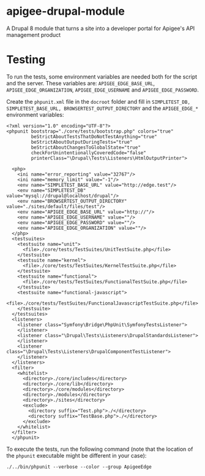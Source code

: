 # apigee-drupal-module

A Drupal 8 module that turns a site into a developer portal for Apigee's API management product

# Testing

To run the tests, some environment variables are needed both for the script and the server. These variables are: `APIGEE_EDGE_BASE_URL`, `APIGEE_EDGE_ORGANIZATION`, `APIGEE_EDGE_USERNAME` and `APIGEE_EDGE_PASSWORD`.

Create the `phpunit.xml` file in the `docroot` folder and fill in `SIMPLETEST_DB, SIMPLETEST_BASE_URL, BROWSERTEST_OUTPUT_DIRECTORY` and the `APIGEE_EDGE_*` environment variables:

```
<?xml version="1.0" encoding="UTF-8"?>
<phpunit bootstrap="./core/tests/bootstrap.php" colors="true"
         beStrictAboutTestsThatDoNotTestAnything="true"
         beStrictAboutOutputDuringTests="true"
         beStrictAboutChangesToGlobalState="true"
         checkForUnintentionallyCoveredCode="false"
         printerClass="\Drupal\Tests\Listeners\HtmlOutputPrinter">

  <php>
    <ini name="error_reporting" value="32767"/>
    <ini name="memory_limit" value="-1"/>
    <env name="SIMPLETEST_BASE_URL" value="http://edge.test"/>
    <env name="SIMPLETEST_DB" value="mysql://drupal@localhost/drupal"/>
    <env name="BROWSERTEST_OUTPUT_DIRECTORY" value="./sites/default/files/test"/>
    <env name="APIGEE_EDGE_BASE_URL" value="http://"/>
    <env name="APIGEE_EDGE_USERNAME" value=""/>
    <env name="APIGEE_EDGE_PASSWORD" value=""/>
    <env name="APIGEE_EDGE_ORGANIZATION" value=""/>
  </php>
  <testsuites>
    <testsuite name="unit">
      <file>./core/tests/TestSuites/UnitTestSuite.php</file>
    </testsuite>
    <testsuite name="kernel">
      <file>./core/tests/TestSuites/KernelTestSuite.php</file>
    </testsuite>
    <testsuite name="functional">
      <file>./core/tests/TestSuites/FunctionalTestSuite.php</file>
    </testsuite>
    <testsuite name="functional-javascript">
      <file>./core/tests/TestSuites/FunctionalJavascriptTestSuite.php</file>
    </testsuite>
  </testsuites>
  <listeners>
    <listener class="Symfony\Bridge\PhpUnit\SymfonyTestsListener">
    </listener>
    <listener class="\Drupal\Tests\Listeners\DrupalStandardsListener">
    </listener>
    <listener class="\Drupal\Tests\Listeners\DrupalComponentTestListener">
    </listener>
  </listeners>
  <filter>
    <whitelist>
      <directory>./core/includes</directory>
      <directory>./core/lib</directory>
      <directory>./core/modules</directory>
      <directory>./modules</directory>
      <directory>./sites</directory>
      <exclude>
        <directory suffix="Test.php">./</directory>
        <directory suffix="TestBase.php">./</directory>
      </exclude>
    </whitelist>
  </filter>
  </phpunit>
```

To execute the tests, run the following command (note that the location of the `phpunit` executable might be different in your case):

```
./../bin/phpunit --verbose --color --group ApigeeEdge
```
